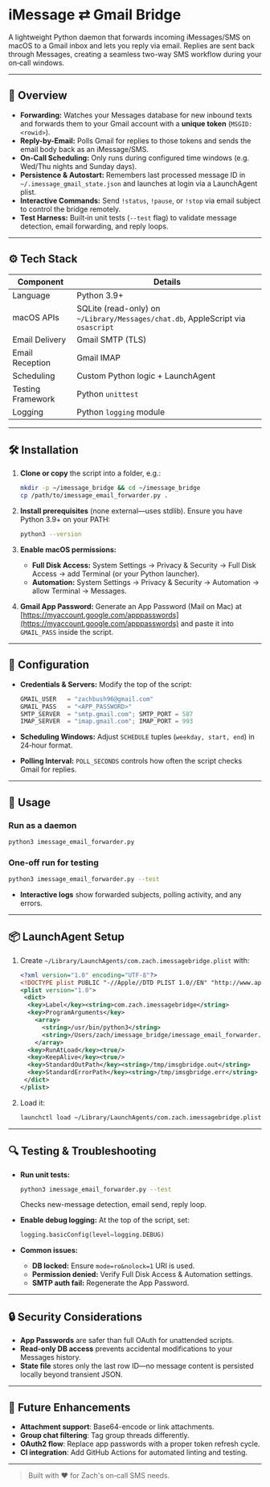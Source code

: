 # iMessage ⇄ Gmail Bridge

A lightweight Python daemon that forwards incoming iMessages/SMS on macOS to a Gmail inbox and lets you reply via email. Replies are sent back through Messages, creating a seamless two-way SMS workflow during your on‑call windows.

---

## 🔎 Overview

* **Forwarding:** Watches your Messages database for new inbound texts and forwards them to your Gmail account with a **unique token** (`MSGID:<rowid>`).
* **Reply-by-Email:** Polls Gmail for replies to those tokens and sends the email body back as an iMessage/SMS.
* **On‑Call Scheduling:** Only runs during configured time windows (e.g. Wed/Thu nights and Sunday days).
* **Persistence & Autostart:** Remembers last processed message ID in `~/.imessage_gmail_state.json` and launches at login via a LaunchAgent plist.
* **Interactive Commands:** Send `!status`, `!pause`, or `!stop` via email subject to control the bridge remotely.
* **Test Harness:** Built‑in unit tests (`--test` flag) to validate message detection, email forwarding, and reply loops.

---

## ⚙️ Tech Stack

| Component         | Details                                                                         |
| ----------------- | ------------------------------------------------------------------------------- |
| Language          | Python 3.9+                                                                     |
| macOS APIs        | SQLite (read-only) on `~/Library/Messages/chat.db`, AppleScript via `osascript` |
| Email Delivery    | Gmail SMTP (TLS)                                                                |
| Email Reception   | Gmail IMAP                                                                      |
| Scheduling        | Custom Python logic + LaunchAgent                                               |
| Testing Framework | Python `unittest`                                                               |
| Logging           | Python `logging` module                                                         |

---

## 🛠️ Installation

1. **Clone or copy** the script into a folder, e.g.:

   ```bash
   mkdir -p ~/imessage_bridge && cd ~/imessage_bridge
   cp /path/to/imessage_email_forwarder.py .
   ```

2. **Install prerequisites** (none external—uses stdlib).
   Ensure you have Python 3.9+ on your PATH:

   ```bash
   python3 --version
   ```

3. **Enable macOS permissions:**

   * **Full Disk Access:** System Settings → Privacy & Security → Full Disk Access → add Terminal (or your Python launcher).
   * **Automation:** System Settings → Privacy & Security → Automation → allow Terminal → Messages.

4. **Gmail App Password:**
   Generate an App Password (Mail on Mac) at [https://myaccount.google.com/apppasswords](https://myaccount.google.com/apppasswords) and paste it into `GMAIL_PASS` inside the script.

---

## 📝 Configuration

* **Credentials & Servers:**
  Modify the top of the script:

  ```python
  GMAIL_USER   = "zachbush96@gmail.com"
  GMAIL_PASS   = "<APP_PASSWORD>"
  SMTP_SERVER  = "smtp.gmail.com"; SMTP_PORT = 587
  IMAP_SERVER  = "imap.gmail.com"; IMAP_PORT = 993
  ```

* **Scheduling Windows:**
  Adjust `SCHEDULE` tuples (`weekday, start, end`) in 24‑hour format.

* **Polling Interval:**
  `POLL_SECONDS` controls how often the script checks Gmail for replies.

---

## 🚀 Usage

### Run as a daemon

```bash
python3 imessage_email_forwarder.py
```

### One‑off run for testing

```bash
python3 imessage_email_forwarder.py --test
```

* **Interactive logs** show forwarded subjects, polling activity, and any errors.

---

## 📦 LaunchAgent Setup

1. Create `~/Library/LaunchAgents/com.zach.imessagebridge.plist` with:

   ```xml
   <?xml version="1.0" encoding="UTF-8"?>
   <!DOCTYPE plist PUBLIC "-//Apple//DTD PLIST 1.0//EN" "http://www.apple.com/DTDs/PropertyList-1.0.dtd">
   <plist version="1.0">
    <dict>
     <key>Label</key><string>com.zach.imessagebridge</string>
     <key>ProgramArguments</key>
       <array>
         <string>/usr/bin/python3</string>
         <string>/Users/zach/imessage_bridge/imessage_email_forwarder.py</string>
       </array>
     <key>RunAtLoad</key><true/>
     <key>KeepAlive</key><true/>
     <key>StandardOutPath</key><string>/tmp/imsgbridge.out</string>
     <key>StandardErrorPath</key><string>/tmp/imsgbridge.err</string>
    </dict>
   </plist>
   ```
2. Load it:

   ```bash
   launchctl load ~/Library/LaunchAgents/com.zach.imessagebridge.plist
   ```

---

## 🔍 Testing & Troubleshooting

* **Run unit tests:**

  ```bash
  python3 imessage_email_forwarder.py --test
  ```

  Checks new-message detection, email send, reply loop.

* **Enable debug logging:**
  At the top of the script, set:

  ```python
  logging.basicConfig(level=logging.DEBUG)
  ```

* **Common issues:**

  * **DB locked:** Ensure `mode=ro&nolock=1` URI is used.
  * **Permission denied:** Verify Full Disk Access & Automation settings.
  * **SMTP auth fail:** Regenerate the App Password.

---

## 🔒 Security Considerations

* **App Passwords** are safer than full OAuth for unattended scripts.
* **Read-only DB access** prevents accidental modifications to your Messages history.
* **State file** stores only the last row ID—no message content is persisted locally beyond transient JSON.

---

## 🚧 Future Enhancements

* **Attachment support**: Base64-encode or link attachments.
* **Group chat filtering**: Tag group threads differently.
* **OAuth2 flow**: Replace app passwords with a proper token refresh cycle.
* **CI integration**: Add GitHub Actions for automated linting and testing.

---

> Built with ❤️ for Zach's on‑call SMS needs.
